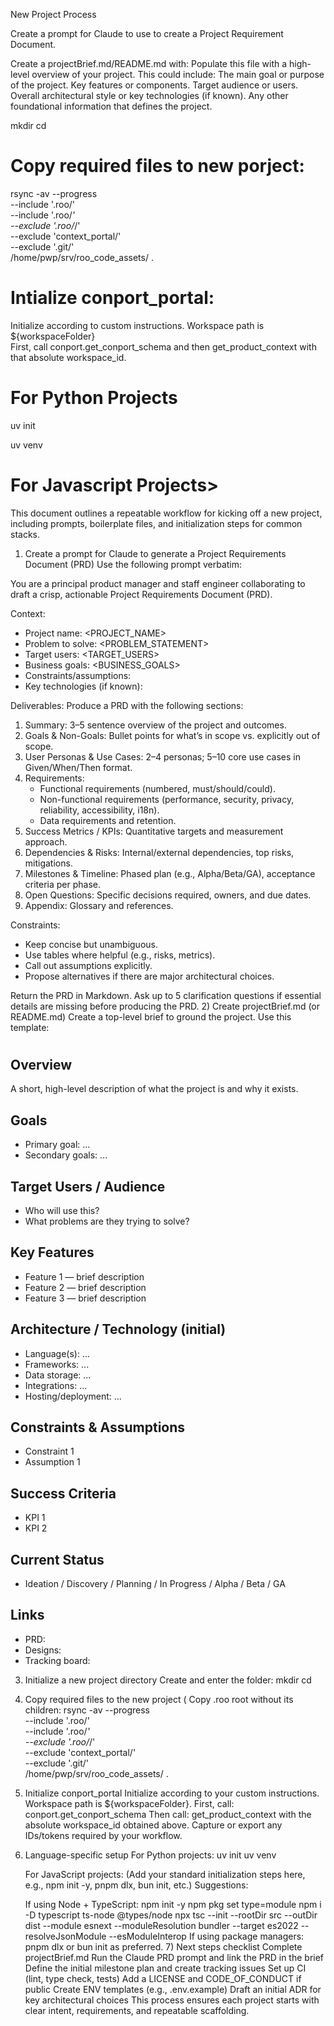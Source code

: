 New Project Process

Create a prompt for Claude to use to create a Project Requirement Document.

Create a projectBrief.md/README.md with:
	Populate this file with a high-level overview of your project. This could include:
	The main goal or purpose of the project.
	Key features or components.
	Target audience or users.
	Overall architectural style or key technologies (if known).
	Any other foundational information that defines the project.

mkdir <project directory>
cd <project directory>

# Copy required files to new porject:
 rsync -av --progress \
  --include '.roo/' \
  --include '.roo/*' \
  --exclude '.roo/*/' \
  --exclude 'context_portal/' \
  --exclude '.git/' \
  /home/pwp/srv/roo_code_assets/ . 

# Intialize conport_portal:
Initialize according to custom instructions. Workspace path is ${workspaceFolder}  
First, call conport.get_conport_schema and then get_product_context with that absolute workspace_id.

# For Python Projects
  uv init

  uv venv



# For Javascript Projects>



This document outlines a repeatable workflow for kicking off a new project, including prompts, boilerplate files, and initialization steps for common stacks.

1) Create a prompt for Claude to generate a Project Requirements Document (PRD)
Use the following prompt verbatim:

You are a principal product manager and staff engineer collaborating to draft a crisp, actionable Project Requirements Document (PRD).

Context:
- Project name: <PROJECT_NAME>
- Problem to solve: <PROBLEM_STATEMENT>
- Target users: <TARGET_USERS>
- Business goals: <BUSINESS_GOALS>
- Constraints/assumptions: <CONSTRAINTS>
- Key technologies (if known): <TECHNOLOGIES>

Deliverables:
Produce a PRD with the following sections:
1. Summary: 3–5 sentence overview of the project and outcomes.
2. Goals & Non-Goals: Bullet points for what’s in scope vs. explicitly out of scope.
3. User Personas & Use Cases: 2–4 personas; 5–10 core use cases in Given/When/Then format.
4. Requirements:
   - Functional requirements (numbered, must/should/could).
   - Non-functional requirements (performance, security, privacy, reliability, accessibility, i18n).
   - Data requirements and retention.
5. Success Metrics / KPIs: Quantitative targets and measurement approach.
6. Dependencies & Risks: Internal/external dependencies, top risks, mitigations.
7. Milestones & Timeline: Phased plan (e.g., Alpha/Beta/GA), acceptance criteria per phase.
8. Open Questions: Specific decisions required, owners, and due dates.
9. Appendix: Glossary and references.

Constraints:
- Keep concise but unambiguous.
- Use tables where helpful (e.g., risks, metrics).
- Call out assumptions explicitly.
- Propose alternatives if there are major architectural choices.

Return the PRD in Markdown.
Ask up to 5 clarification questions if essential details are missing before producing the PRD.
2) Create projectBrief.md (or README.md)
Create a top-level brief to ground the project. Use this template:

# <Project Name>

## Overview
A short, high-level description of what the project is and why it exists.

## Goals
- Primary goal: ...
- Secondary goals: ...

## Target Users / Audience
- Who will use this?
- What problems are they trying to solve?

## Key Features
- Feature 1 — brief description
- Feature 2 — brief description
- Feature 3 — brief description

## Architecture / Technology (initial)
- Language(s): ...
- Frameworks: ...
- Data storage: ...
- Integrations: ...
- Hosting/deployment: ...

## Constraints & Assumptions
- Constraint 1
- Assumption 1

## Success Criteria
- KPI 1
- KPI 2

## Current Status
- Ideation / Discovery / Planning / In Progress / Alpha / Beta / GA

## Links
- PRD: <link>
- Designs: <link>
- Tracking board: <link>
3) Initialize a new project directory
	Create and enter the folder:
	mkdir <project directory>
	cd <project directory>
	
4) Copy required files to the new project (
	Copy .roo root without its children:
	rsync -av --progress \
	  --include '.roo/' \
	  --include '.roo/*' \
	  --exclude '.roo/*/' \
	  --exclude 'context_portal/' \
	  --exclude '.git/' \
	 /home/pwp/srv/roo_code_assets/ .
	 
5) Initialize conport_portal
	Initialize according to your custom instructions. Workspace path is ${workspaceFolder}.
	First, call: conport.get_conport_schema
	Then call: get_product_context with the absolute workspace_id obtained above.
	Capture or export any IDs/tokens required by your workflow.

6) Language-specific setup
	For Python projects:
	uv init
	uv venv

	For JavaScript projects:
	(Add your standard initialization steps here, e.g., npm init -y, pnpm dlx, bun init, etc.)
	Suggestions:

	If using Node + TypeScript:
	npm init -y
	npm pkg set type=module
	npm i -D typescript ts-node @types/node
	npx tsc --init --rootDir src --outDir dist --module esnext --moduleResolution bundler --target es2022 --resolveJsonModule --esModuleInterop
	If using package managers:
	pnpm dlx or bun init as preferred.
	7) Next steps checklist
	Complete projectBrief.md
	Run the Claude PRD prompt and link the PRD in the brief
	Define the initial milestone plan and create tracking issues
	Set up CI (lint, type check, tests)
	Add a LICENSE and CODE_OF_CONDUCT if public
	Create ENV templates (e.g., .env.example)
	Draft an initial ADR for key architectural choices
	This process ensures each project starts with clear intent, requirements, and repeatable scaffolding.